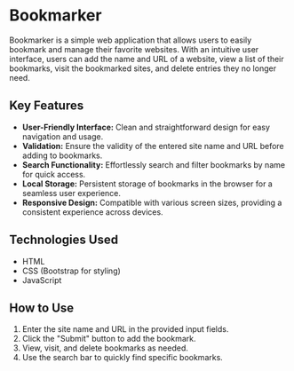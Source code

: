 # Bookmarker

Bookmarker is a simple web application that allows users to easily bookmark and manage their favorite websites. With an intuitive user interface, users can add the name and URL of a website, view a list of their bookmarks, visit the bookmarked sites, and delete entries they no longer need.

## Key Features

- **User-Friendly Interface:** Clean and straightforward design for easy navigation and usage.
- **Validation:** Ensure the validity of the entered site name and URL before adding to bookmarks.
- **Search Functionality:** Effortlessly search and filter bookmarks by name for quick access.
- **Local Storage:** Persistent storage of bookmarks in the browser for a seamless user experience.
- **Responsive Design:** Compatible with various screen sizes, providing a consistent experience across devices.

## Technologies Used

- HTML
- CSS (Bootstrap for styling)
- JavaScript

## How to Use

1. Enter the site name and URL in the provided input fields.
2. Click the "Submit" button to add the bookmark.
3. View, visit, and delete bookmarks as needed.
4. Use the search bar to quickly find specific bookmarks.
